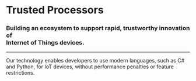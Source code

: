 # Trusted Processors

### Building an ecosystem to support rapid, trustworthy innovation of<br>Internet of Things devices.

---

Our technology enables developers to use modern languages, such as C\# and Python, for IoT devices, without performance penalties or feature restrictions.
